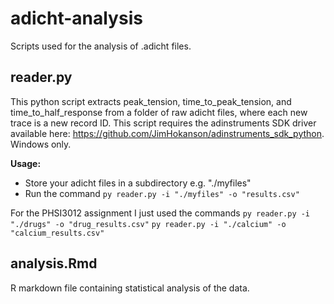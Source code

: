 # adicht-analysis
Scripts used for the analysis of .adicht files.

## reader.py
This python script extracts peak_tension, time_to_peak_tension, and time_to_half_response from a folder of raw adicht files, where each new trace is a new record ID.
This script requires the adinstruments SDK driver available here: https://github.com/JimHokanson/adinstruments_sdk_python. Windows only.

**Usage:**
 - Store your adicht files in a subdirectory e.g. "./myfiles"
 - Run the command `py reader.py -i "./myfiles" -o "results.csv"`

For the PHSI3012 assignment I just used the commands
`py reader.py -i "./drugs" -o "drug_results.csv"`
`py reader.py -i "./calcium" -o "calcium_results.csv"`

## analysis.Rmd
R markdown file containing statistical analysis of the data.
